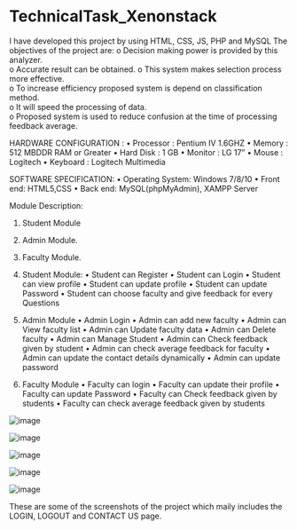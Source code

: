 # TechnicalTask_Xenonstack
I have developed this project by using HTML, CSS, JS, PHP and MySQL
The objectives of the project are:
o Decision making power is provided by this analyzer.  
o	Accurate result can be obtained.  o This system makes selection process more effective.  
o	To increase efficiency proposed system is depend on classification method.  
o	It will speed the processing of data.  
o	Proposed system is used to reduce confusion at the time of processing feedback average.  

HARDWARE CONFIGURATION :
•	Processor : Pentium IV 1.6GHZ 
•	Memory : 512 MBDDR RAM or Greater 
•	Hard Disk : 1 GB 
•	Monitor : LG 17” 
•	Mouse : Logitech 
•	Keyboard : Logitech Multimedia 

SOFTWARE SPECIFICATION: 
•	Operating System: Windows 7/8/10 
•	Front end: HTML5,CSS 
•	Back end: MySQL(phpMyAdmin), XAMPP Server 
 

Module Description: 
1.	Student Module 
2.	Admin Module. 
3.	Faculty Module. 

1. Student Module: 
•	Student can Register 
•	Student can Login 
•	Student can view profile 
•	Student can update profile 
•	Student can update Password 
•	Student can choose faculty and give feedback for every Questions 

2. Admin Module 
•	Admin Login 
•	Admin can add new faculty 
•	Admin can View faculty list 
•	Admin can Update faculty data 
•	Admin can Delete faculty 
•	Admin can Manage Student 
•	Admin can Check feedback given by student 
•	Admin can check average feedback for faculty 
•	Admin can update the contact details dynamically 
•	Admin can update password 

3. Faculty Module 
•	Faculty can login 
•	Faculty can update their profile 
•	Faculty can update Password 
•	Faculty can Check feedback given by students 
•	Faculty can check average feedback given by students 

![image](https://user-images.githubusercontent.com/94628915/196790095-7bd23766-15a1-4ccf-9fa6-500c08d481cf.png)

![image](https://user-images.githubusercontent.com/94628915/196790268-97c97731-b7e6-4f02-94a7-e898e2be1b59.png)

![image](https://user-images.githubusercontent.com/94628915/196790303-4167a375-40b8-48a9-8f28-6477086d99de.png)

![image](https://user-images.githubusercontent.com/94628915/196790480-4e6023f2-3cba-4dcd-89b4-743a7a261147.png)

![image](https://user-images.githubusercontent.com/94628915/196790671-ae348c6f-1b33-4237-ae6d-208d78c3ca39.png)


These are some of the screenshots of the project which maily includes the LOGIN, LOGOUT and CONTACT US page.
